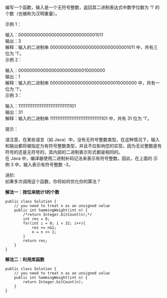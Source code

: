 编写一个函数，输入是一个无符号整数，返回其二进制表达式中数字位数为 ‘1’ 的个数（也被称为汉明重量）。

 

示例 1：

输入：00000000000000000000000000001011  
输出：3  
解释：输入的二进制串 00000000000000000000000000001011 中，共有三位为 '1'。  
示例 2：  

输入：00000000000000000000000010000000  
输出：1  
解释：输入的二进制串 00000000000000000000000010000000 中，共有一位为 '1'。  
示例 3：  

输入：11111111111111111111111111111101  
输出：31  
解释：输入的二进制串 11111111111111111111111111111101 中，共有 31 位为 '1'。  
 

提示：  

请注意，在某些语言（如 Java）中，没有无符号整数类型。在这种情况下，输入和输出都将被指定为有符号整数类型，并且不应影响您的实现，因为无论整数是有符号的还是无符号的，其内部的二进制表示形式都是相同的。  
在 Java 中，编译器使用二进制补码记法来表示有符号整数。因此，在上面的 示例 3 中，输入表示有符号整数 -3。  
 

进阶:   
如果多次调用这个函数，你将如何优化你的算法？  

**解法一：按位来统计1的个数**
```
public class Solution {
    // you need to treat n as an unsigned value
    public int hammingWeight(int n) {
        /*return Integer.bitCount(n);*/
        int res = 0;
        for(int i = 0; i < 32; i++){
            res += n&1;
            n = n >> 1;
        }
        return res;
    }
}
```
**解法二：利用库函数**
```
public class Solution {
    // you need to treat n as an unsigned value
    public int hammingWeight(int n) {
        return Integer.bitCount(n);
    }
}
```

